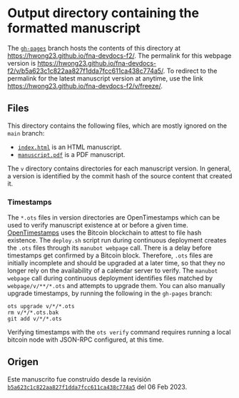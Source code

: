 # Output directory containing the formatted manuscript

The [`gh-pages`](https://github.com/hwong23/fna-devdocs-f2/tree/gh-pages) branch hosts the contents of this directory at <https://hwong23.github.io/fna-devdocs-f2/>.
The permalink for this webpage version is <https://hwong23.github.io/fna-devdocs-f2/v/b5a623c1c822aa827f1dda7fcc611ca438c774a5/>.
To redirect to the permalink for the latest manuscript version at anytime, use the link <https://hwong23.github.io/fna-devdocs-f2/v/freeze/>.

## Files

This directory contains the following files, which are mostly ignored on the `main` branch:

+ [`index.html`](index.html) is an HTML manuscript.
+ [`manuscript.pdf`](manuscript.pdf) is a PDF manuscript.

The `v` directory contains directories for each manuscript version.
In general, a version is identified by the commit hash of the source content that created it.

### Timestamps

The `*.ots` files in version directories are OpenTimestamps which can be used to verify manuscript existence at or before a given time.
[OpenTimestamps](https://opentimestamps.org/) uses the Bitcoin blockchain to attest to file hash existence.
The `deploy.sh` script run during continuous deployment creates the `.ots` files through its `manubot webpage` call.
There is a delay before timestamps get confirmed by a Bitcoin block.
Therefore, `.ots` files are initially incomplete and should be upgraded at a later time, so that they no longer rely on the availability of a calendar server to verify.
The `manubot webpage` call during continuous deployment identifies files matched by `webpage/v/**/*.ots` and attempts to upgrade them.
You can also manually upgrade timestamps, by running the following in the `gh-pages` branch:

```shell
ots upgrade v/*/*.ots
rm v/*/*.ots.bak
git add v/*/*.ots
```

Verifying timestamps with the `ots verify` command requires running a local bitcoin node with JSON-RPC configured, at this time.

## Origen

Este manuscrito fue construído desde la revisión 
[`b5a623c1c822aa827f1dda7fcc611ca438c774a5`](https://github.com/hwong23/fna-devdocs-f2/commit/b5a623c1c822aa827f1dda7fcc611ca438c774a5) del 06 Feb 2023.
